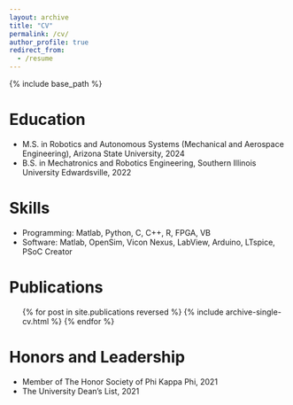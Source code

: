```yaml
---
layout: archive
title: "CV"
permalink: /cv/
author_profile: true
redirect_from:
  - /resume
---
```


{% include base_path %}

Education
======
* M.S. in Robotics and Autonomous Systems (Mechanical and Aerospace Engineering), Arizona State University, 2024
* B.S. in Mechatronics and Robotics Engineering, Southern Illinois University Edwardsville, 2022

  
Skills
======
* Programming: Matlab, Python, C, C++, R, FPGA, VB
* Software: Matlab, OpenSim, Vicon Nexus, LabView, Arduino, LTspice, PSoC Creator

Publications
======
  <ul>{% for post in site.publications reversed %}
    {% include archive-single-cv.html %}
  {% endfor %}</ul>

<!--
Talks
======
  <ul>{% for post in site.talks reversed %}
    {% include archive-single-talk-cv.html  %}
  {% endfor %}</ul>
-->

<!--
Teaching
======
  <ul>{% for post in site.teaching reversed %}
    {% include archive-single-cv.html %}
  {% endfor %}</ul>
-->
  
Honors and Leadership
======
* Member of The Honor Society of Phi Kappa Phi, 2021
* The University Dean’s List, 2021
